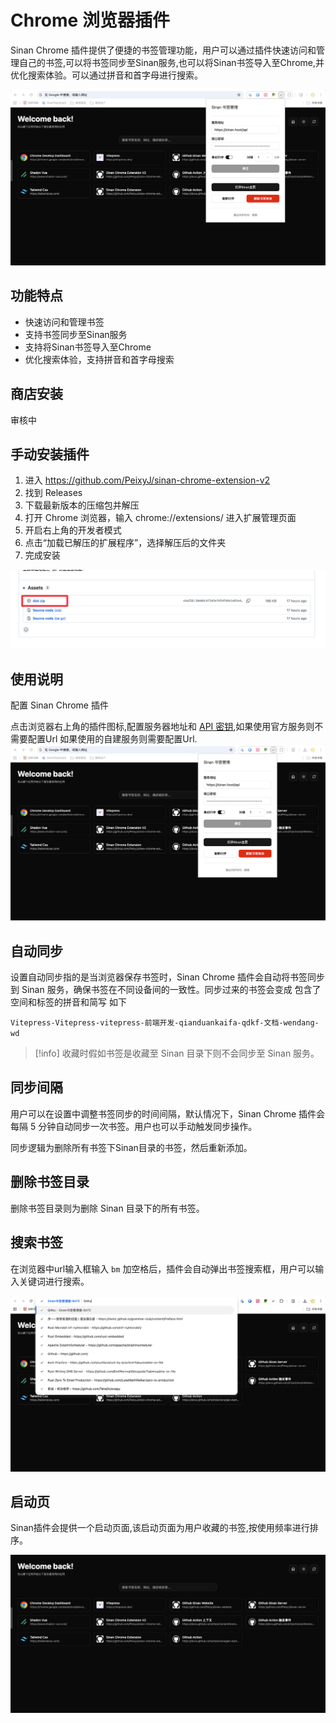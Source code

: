 # Chrome 浏览器插件

Sinan Chrome 插件提供了便捷的书签管理功能，用户可以通过插件快速访问和管理自己的书签,可以将书签同步至Sinan服务,也可以将Sinan书签导入至Chrome,并优化搜索体验。可以通过拼音和首字母进行搜索。

![alt text](<../static/CleanShot 2025-09-04 at 10.01.06.png>)

## 功能特点

- 快速访问和管理书签
- 支持书签同步至Sinan服务
- 支持将Sinan书签导入至Chrome
- 优化搜索体验，支持拼音和首字母搜索

## 商店安装

审核中

## 手动安装插件

1. 进入 https://github.com/PeixyJ/sinan-chrome-extension-v2 
2. 找到 Releases
3. 下载最新版本的压缩包并解压
4. 打开 Chrome 浏览器，输入 chrome://extensions/ 进入扩展管理页面
5. 开启右上角的开发者模式
6. 点击“加载已解压的扩展程序”，选择解压后的文件夹
7. 完成安装

![alt text](<../static/CleanShot 2025-09-04 at 10.06.52@2x.png>)

## 使用说明

配置 Sinan Chrome 插件

点击浏览器右上角的插件图标,配置服务器地址和 [API 密钥](/guide/account-settings.html#插件密钥),如果使用官方服务则不需要配置Url 如果使用的自建服务则需要配置Url.
![alt text](<../static/CleanShot 2025-09-04 at 10.08.14.png>) 

## 自动同步

设置自动同步指的是当浏览器保存书签时，Sinan Chrome 插件会自动将书签同步到 Sinan 服务，确保书签在不同设备间的一致性。同步过来的书签会变成 包含了空间和标签的拼音和简写 如下

`Vitepress-Vitepress-vitepress-前端开发-qianduankaifa-qdkf-文档-wendang-wd`

> [!info]
> 收藏时假如书签是收藏至 Sinan 目录下则不会同步至 Sinan 服务。

## 同步间隔

用户可以在设置中调整书签同步的时间间隔，默认情况下，Sinan Chrome 插件会每隔 5 分钟自动同步一次书签。用户也可以手动触发同步操作。

同步逻辑为删除所有书签下Sinan目录的书签，然后重新添加。

## 删除书签目录

删除书签目录则为删除 Sinan 目录下的所有书签。

## 搜索书签

在浏览器中url输入框输入 `bm` 加空格后，插件会自动弹出书签搜索框，用户可以输入关键词进行搜索。

![alt text](<../static/CleanShot 2025-09-04 at 10.16.04.png>)

## 启动页

Sinan插件会提供一个启动页面,该启动页面为用户收藏的书签,按使用频率进行排序。

![alt text](<../static/CleanShot 2025-09-04 at 10.18.27.png>)